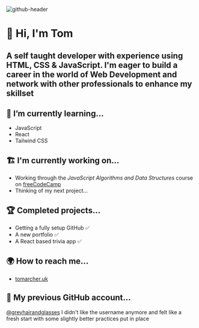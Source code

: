 ![github-header](https://user-images.githubusercontent.com/106677254/171437284-d45cbedd-021d-45d3-b3b4-bbc4b5ad85fa.png)

# 👋 Hi, I'm Tom 
## A self taught developer with experience using HTML, CSS & JavaScript. I'm eager to build a career in the world of Web Development and network with other professionals to enhance my skillset


## 🌱 I’m currently learning...
- JavaScript
- React
- Tailwind CSS


## 🏗️ I'm currently working on...
- Working through the _JavaScript Algorithms and Data Structures_ course on [freeCodeCamp](https://www.freecodecamp.org/learn/javascript-algorithms-and-data-structures/)
- Thinking of my next project...

## 🏆 Completed projects...
- Getting a fully setup GitHub ✅
- A new portfolio ✅
- A React based trivia app ✅

## 🌍 How to reach me...
- [tomarcher.uk](https://www.tomarcher.uk)
 

## 👴 My previous GitHub account...

[@greyhairandglasses](https://github.com/greyhairandglasses)
I didn't like the username anymore and felt like a fresh start with some slightly better practices put in place

<!---
tomarcher88/tomarcher88 is a ✨ special ✨ repository because its `README.md` (this file) appears on your GitHub profile.
You can click the Preview link to take a look at your changes.
--->

